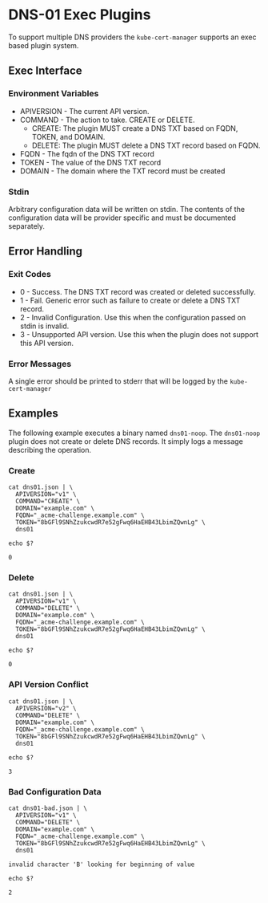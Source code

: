 # DNS-01 Exec Plugins

To support multiple DNS providers the `kube-cert-manager` supports an exec based plugin system.

## Exec Interface

### Environment Variables

* APIVERSION - The current API version.
* COMMAND - The action to take. CREATE or DELETE.
  * CREATE: The plugin MUST create a DNS TXT based on FQDN, TOKEN, and DOMAIN.
  * DELETE: The plugin MUST delete a DNS TXT record based on FQDN.
* FQDN - The fqdn of the DNS TXT record
* TOKEN - The value of the DNS TXT record
* DOMAIN - The domain where the TXT record must be created

### Stdin

Arbitrary configuration data will be written on stdin. The contents of the configuration data will be provider specific and must be documented separately.

## Error Handling

### Exit Codes

* 0 - Success. The DNS TXT record was created or deleted successfully.
* 1 - Fail. Generic error such as failure to create or delete a DNS TXT record.
* 2 - Invalid Configuration. Use this when the configuration passed on stdin is invalid.
* 3 - Unsupported API version. Use this when the plugin does not support this API version.

### Error Messages

A single error should be printed to stderr that will be logged by the `kube-cert-manager`

## Examples

The following example executes a binary named `dns01-noop`. The `dns01-noop` plugin does not create or delete DNS records. It simply logs a message describing the operation.

### Create

```
cat dns01.json | \
  APIVERSION="v1" \
  COMMAND="CREATE" \
  DOMAIN="example.com" \
  FQDN="_acme-challenge.example.com" \
  TOKEN="8bGFl9SNhZzukcwdR7e52gFwq6HaEHB43LbimZQwnLg" \
  dns01
```

```
echo $?
```
```
0
```

### Delete

```
cat dns01.json | \
  APIVERSION="v1" \
  COMMAND="DELETE" \
  DOMAIN="example.com" \
  FQDN="_acme-challenge.example.com" \
  TOKEN="8bGFl9SNhZzukcwdR7e52gFwq6HaEHB43LbimZQwnLg" \
  dns01
```

```
echo $?
```
```
0
```

### API Version Conflict

```
cat dns01.json | \
  APIVERSION="v2" \
  COMMAND="DELETE" \
  DOMAIN="example.com" \
  FQDN="_acme-challenge.example.com" \
  TOKEN="8bGFl9SNhZzukcwdR7e52gFwq6HaEHB43LbimZQwnLg" \
  dns01
```

```
echo $?
```
```
3
```

### Bad Configuration Data

```
cat dns01-bad.json | \
  APIVERSION="v1" \
  COMMAND="DELETE" \
  DOMAIN="example.com" \
  FQDN="_acme-challenge.example.com" \
  TOKEN="8bGFl9SNhZzukcwdR7e52gFwq6HaEHB43LbimZQwnLg" \
  dns01
```

```
invalid character 'B' looking for beginning of value
```

```
echo $?
```
```
2
```
